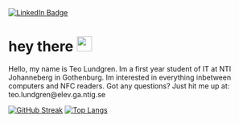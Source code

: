 <div id="badges">
  <a href="https://www.linkedin.com/in/teo-lundgren-886615255/">
    <img src="https://img.shields.io/badge/LinkedIn-blue?style=for-the-badge&logo=linkedin&logoColor=white" alt="LinkedIn Badge"/>
  </a>

</div>
<img src="https://komarev.com/ghpvc/?TeoLundgren&style=flat-square&color=blue" alt=""/>
<h1>
  hey there
  <img src="https://media.giphy.com/media/hvRJCLFzcasrR4ia7z/giphy.gif" width="30px"/>
</h1>
Hello, my name is Teo Lundgren. Im a first year student of IT at NTI Johanneberg in Gothenburg. Im interested in everything inbetween computers and NFC readers. Got any questions? Just hit me up at: teo.lundgren@elev.ga.ntig.se

[![GitHub Streak](http://github-readme-streak-stats.herokuapp.com?user=TeoLundgren&theme=dark)](https://git.io/streak-stats)
[![Top Langs](https://github-readme-stats.vercel.app/api/top-langs/?username=TeoLundgren&layout=compact&theme=dark&count_private=true)](https://github.com/anuraghazra/github-readme-stats)
<!---
TeoLundgen/TeoLundgen is a ✨ special ✨ repository because its `README.md` (this file) appears on your GitHub profile.
You can click the Preview link to take a look at your changes.
--->
